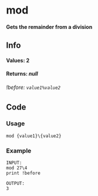 # mod

#### Gets the remainder from a division

## Info

#### Values: 2
#### Returns: *null*
###### *!before:* `value1%value2`

## Code

### Usage
```qut
mod {value1}\{value2}
```
### Example
```qut
INPUT:
mod 27\4
print !before

OUTPUT:
3
```
